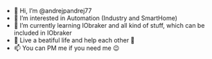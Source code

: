 - 👋 Hi, I’m @andrejpandrej77
- 👀 I’m interested in Automation (Industry and SmartHome)
- 🌱 I’m currently learning IObraker and all kind of stuff, which can be included in IObraker
- 💞️ Live a beatiful life and help each other 🤗
- 📫 You can PM me if you need me 😉

<!---
andrejpandrej77/andrejpandrej77 is a ✨ special ✨ repository because its `README.md` (this file) appears on your GitHub profile.
You can click the Preview link to take a look at your changes.
--->
